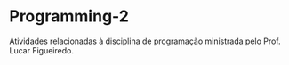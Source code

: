 # Programming-2
Atividades relacionadas à disciplina de programação ministrada pelo Prof. Lucar Figueiredo.

